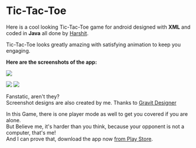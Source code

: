 # Tic-Tac-Toe
Here is a cool looking Tic-Tac-Toe game for android designed with **XML** and coded in **Java** all done by [Harshit](https://github.com/letsintegreat).

Tic-Tac-Toe looks greatly amazing with satisfying animation to keep you engaging.

**Here are the screenshots of the app:**

![](https://lh3.googleusercontent.com/dsNAd5o5NmvsoYizZc4lvn8O5CwgD1gbvA-2FJgwbjYX96u0QeDdmsrlyStOnOXylmQ)

![](https://lh3.googleusercontent.com/sQIhlzfPMSyDaHP1vgiVjeOvkcjKdapQ8DiQUBYMyKtXpQ6lekkixZoCr6ELJmRR4Wg)
![](https://lh3.googleusercontent.com/vxmN49_J0h0ZZnsQmhEIOWvkl3arDZqsm11B1GW4N9H22BurwuU7poVRmenh5-c3UBg)

Fanstatic, aren't they?   
Screenshot designs are also created by me. Thanks to [Gravit Designer](https://www.designer.io)

In this Game, there is one player mode as well to get you covered if you are alone.  
But Believe me, it's harder than you think, because your opponent is not a computer, that's me!  
And I can prove that, download the app now [from Play Store](https://play.google.com/store/apps/details?id=com.coolgame.zlytherin.game.tic_tac_toe).
